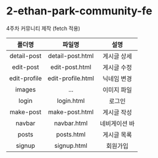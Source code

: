 # 2-ethan-park-community-fe

4주차 커뮤니티 제작 (fetch 적용)

|폴더명|파일명|설명|
|:---:|:---:|:---:|
|detail-post|detail-post.html|게시글 상세|
|edit-post|edit-post.html|게시글 수정|
|edit-profile|edit-profile.html|닉네임 변경|
|images|...|이미지 파일|
|login|login.html|로그인|
|make-post|make-post.html|게시글 작성|
|navbar|navbar.html|네비게이션 바|
|posts|posts.html|게시글 목록|
|signup|signup.html|회원가입|
